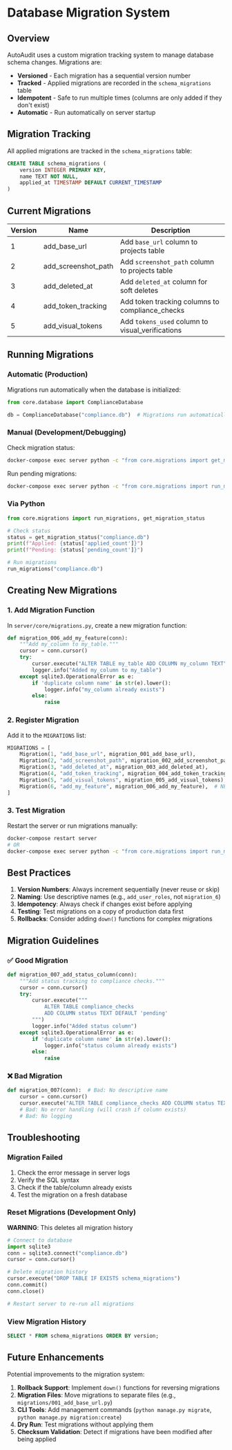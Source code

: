 # Database Migration System

## Overview

AutoAudit uses a custom migration tracking system to manage database schema changes. Migrations are:
- **Versioned** - Each migration has a sequential version number
- **Tracked** - Applied migrations are recorded in the `schema_migrations` table
- **Idempotent** - Safe to run multiple times (columns are only added if they don't exist)
- **Automatic** - Run automatically on server startup

## Migration Tracking

All applied migrations are tracked in the `schema_migrations` table:

```sql
CREATE TABLE schema_migrations (
    version INTEGER PRIMARY KEY,
    name TEXT NOT NULL,
    applied_at TIMESTAMP DEFAULT CURRENT_TIMESTAMP
)
```

## Current Migrations

| Version | Name | Description |
|---------|------|-------------|
| 1 | add_base_url | Add `base_url` column to projects table |
| 2 | add_screenshot_path | Add `screenshot_path` column to projects table |
| 3 | add_deleted_at | Add `deleted_at` column for soft deletes |
| 4 | add_token_tracking | Add token tracking columns to compliance_checks |
| 5 | add_visual_tokens | Add `tokens_used` column to visual_verifications |

## Running Migrations

### Automatic (Production)

Migrations run automatically when the database is initialized:

```python
from core.database import ComplianceDatabase

db = ComplianceDatabase("compliance.db")  # Migrations run automatically
```

### Manual (Development/Debugging)

Check migration status:
```bash
docker-compose exec server python -c "from core.migrations import get_migration_status; print(get_migration_status('/app/data/compliance.db'))"
```

Run pending migrations:
```bash
docker-compose exec server python -c "from core.migrations import run_migrations; run_migrations('/app/data/compliance.db')"
```

### Via Python

```python
from core.migrations import run_migrations, get_migration_status

# Check status
status = get_migration_status("compliance.db")
print(f"Applied: {status['applied_count']}")
print(f"Pending: {status['pending_count']}")

# Run migrations
run_migrations("compliance.db")
```

## Creating New Migrations

### 1. Add Migration Function

In `server/core/migrations.py`, create a new migration function:

```python
def migration_006_add_my_feature(conn):
    """Add my_column to my_table."""
    cursor = conn.cursor()
    try:
        cursor.execute("ALTER TABLE my_table ADD COLUMN my_column TEXT")
        logger.info("Added my_column to my_table")
    except sqlite3.OperationalError as e:
        if 'duplicate column name' in str(e).lower():
            logger.info("my_column already exists")
        else:
            raise
```

### 2. Register Migration

Add it to the `MIGRATIONS` list:

```python
MIGRATIONS = [
    Migration(1, "add_base_url", migration_001_add_base_url),
    Migration(2, "add_screenshot_path", migration_002_add_screenshot_path),
    Migration(3, "add_deleted_at", migration_003_add_deleted_at),
    Migration(4, "add_token_tracking", migration_004_add_token_tracking),
    Migration(5, "add_visual_tokens", migration_005_add_visual_tokens),
    Migration(6, "add_my_feature", migration_006_add_my_feature),  # NEW
]
```

### 3. Test Migration

Restart the server or run migrations manually:

```bash
docker-compose restart server
# OR
docker-compose exec server python -c "from core.migrations import run_migrations; run_migrations('/app/data/compliance.db')"
```

## Best Practices

1. **Version Numbers**: Always increment sequentially (never reuse or skip)
2. **Naming**: Use descriptive names (e.g., `add_user_roles`, not `migration_6`)
3. **Idempotency**: Always check if changes exist before applying
4. **Testing**: Test migrations on a copy of production data first
5. **Rollbacks**: Consider adding `down()` functions for complex migrations

## Migration Guidelines

### ✅ Good Migration

```python
def migration_007_add_status_column(conn):
    """Add status tracking to compliance checks."""
    cursor = conn.cursor()
    try:
        cursor.execute("""
            ALTER TABLE compliance_checks
            ADD COLUMN status TEXT DEFAULT 'pending'
        """)
        logger.info("Added status column")
    except sqlite3.OperationalError as e:
        if 'duplicate column name' in str(e).lower():
            logger.info("status column already exists")
        else:
            raise
```

### ❌ Bad Migration

```python
def migration_007(conn):  # Bad: No descriptive name
    cursor = conn.cursor()
    cursor.execute("ALTER TABLE compliance_checks ADD COLUMN status TEXT")
    # Bad: No error handling (will crash if column exists)
    # Bad: No logging
```

## Troubleshooting

### Migration Failed

1. Check the error message in server logs
2. Verify the SQL syntax
3. Check if the table/column already exists
4. Test the migration on a fresh database

### Reset Migrations (Development Only)

**WARNING**: This deletes all migration history

```python
# Connect to database
import sqlite3
conn = sqlite3.connect("compliance.db")
cursor = conn.cursor()

# Delete migration history
cursor.execute("DROP TABLE IF EXISTS schema_migrations")
conn.commit()
conn.close()

# Restart server to re-run all migrations
```

### View Migration History

```sql
SELECT * FROM schema_migrations ORDER BY version;
```

## Future Enhancements

Potential improvements to the migration system:

1. **Rollback Support**: Implement `down()` functions for reversing migrations
2. **Migration Files**: Move migrations to separate files (e.g., `migrations/001_add_base_url.py`)
3. **CLI Tools**: Add management commands (`python manage.py migrate`, `python manage.py migration:create`)
4. **Dry Run**: Test migrations without applying them
5. **Checksum Validation**: Detect if migrations have been modified after being applied
